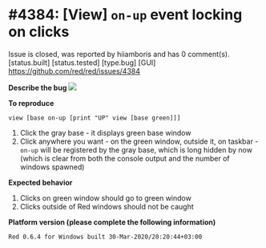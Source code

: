 
#4384: [View] `on-up` event locking on clicks
================================================================================
Issue is closed, was reported by hiiamboris and has 0 comment(s).
[status.built] [status.tested] [type.bug] [GUI]
<https://github.com/red/red/issues/4384>

**Describe the bug**
![](https://i.gyazo.com/f51b310dc42731009e3ab4db243ca362.gif)

**To reproduce**

`view [base on-up [print "UP" view [base green]]]`
1. Click the gray base - it displays green base window
2. Click anywhere you want - on the green window, outside it, on taskbar - `on-up` will be registered by the gray base, which is long hidden by now (which is clear from both the console output and the number of windows spawned)

**Expected behavior**

1. Clicks on green window should go to green window
2. Clicks outside of Red windows should not be caught

**Platform version (please complete the following information)**
```
Red 0.6.4 for Windows built 30-Mar-2020/20:20:44+03:00
```



